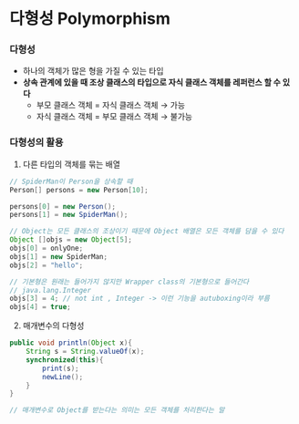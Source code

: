 # 다형성 Polymorphism


### 다형성

- 하나의 객체가 많은 형을 가질 수 있는 타입
- **상속 관계에 있을 때 조상 클래스의 타입으로 자식 클래스 객체를 레퍼런스 할 수 있다**
    - 부모 클래스 객체 = 자식 클래스 객체  → 가능
    - 자식 클래스 객체 = 부모 클래스 객체 → 불가능

### 다형성의 활용

1. 다른 타입의 객체를 묶는 배열

```java
// SpiderMan이 Person을 상속할 때
Person[] persons = new Person[10];

persons[0] = new Person();
persons[1] = new SpiderMan();

// Object는 모든 클래스의 조상이기 때문에 Object 배열은 모든 객체를 담을 수 있다
Object []objs = new Object[5];
objs[0] = onlyOne;
objs[1] = new SpiderMan;
objs[2] = "hello";

// 기본형은 원래는 들어가지 않지만 Wrapper class의 기본형으로 들어간다
// java.lang.Integer
objs[3] = 4; // not int , Integer -> 이런 기능을 autuboxing이라 부름
objs[4] = true;

```

2. 매개변수의 다형성

```java
public void println(Object x){
	String s = String.valueOf(x);
	synchronized(this){
		print(s);
		newLine();
	}
}

// 매개변수로 Object를 받는다는 의미는 모든 객체를 처리한다는 말
```
